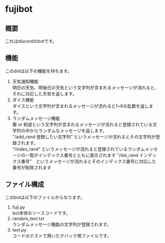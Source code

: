 # fujibot
## 概要
これはdiscordのbotです。
## 機能
このdotは以下の機能を持ちます。
1. 天気通知機能  
明日の天気、明後日の天気という文字列が含まれるメッセージが流れると、それに対応した天気を返します。
2. ダイス機能  
ダイスという文字列が含まれるメッセージが流れると1~6の乱数を返します。
3. ランダムメッセージ機能  
藤 or 剣道という文字列が含まれるメッセージが流れると登録されている文字列の中からランダムなメッセージを返します。  
"/add_rand 登録したい文字列" というメッセージが流れるとその文字列が登録されます。  
"/index_rand" というメッセージが流れると登録されているランダムメッセージの一覧がインデックス番号とともに表示されます
"/del_rand インデックス番号"　というメッセージが流れるとそのインデックス番号に対応した番号が削除されます  

## ファイル構成
このbotは以下のファイルからなります。
1. fuji.py  
bot本体のソースコードです。
2. random_text.txt  
ランダムメッセージ機能の文字列が登録されます。
3. text.py  
コードのテストで用いたデバック用ファイルです。
